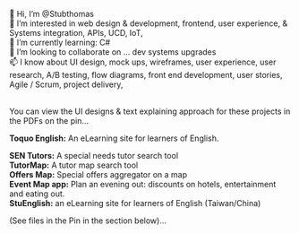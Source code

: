 <!--- Stubthomas/Stubthomas is a ✨ special ✨ repository because its `README.md` (this file) appears on your GitHub profile.
You can click the Preview link to take a look at your changes.--->

 👋 Hi, I’m @Stubthomas<br>
 👀 I’m interested in web design & development, frontend, user experience, & Systems integration, APIs, UCD, IoT, <br>
 🌱 I’m currently learning: C# <br>
 💞️ I’m looking to collaborate on ... dev systems upgrades<br>
 📫 I know about UI design, mock ups, wireframes, user experience, user research, A/B testing, flow diagrams, front end development, user stories, Agile / Scrum, project delivery,  

<br>
You can view the UI designs & text explaining approach for these projects in the PDFs on the pin...

<b>Toquo English:</b> An eLearning site for learners of English.<br>

<b>SEN Tutors:</b> A special needs tutor search tool<br>
<b>TutorMap:</b> A tutor map search tool <br>
<b>Offers Map:</b>  Special offers aggregator on a map <br>
<b>Event Map app:</b> Plan an evening out: discounts on hotels, entertainment and eating out. <br>
<b>StuEnglish:</b> an eLearning site for learners of English (Taiwan/China)<br> 
<b> </b>

(See files in the Pin in the section below)... 

